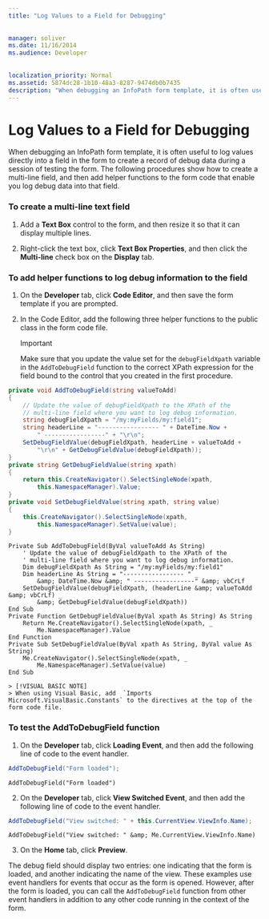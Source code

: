 ```yaml
---
title: "Log Values to a Field for Debugging"
 
 
manager: soliver
ms.date: 11/16/2014
ms.audience: Developer
 
 
localization_priority: Normal
ms.assetid: 5874dc28-1b10-48a3-8287-9474db0b7435
description: "When debugging an InfoPath form template, it is often useful to log values directly into a field in the form to create a record of debug data during a session of testing the form. The following procedures show how to create a multi-line field, and then add helper functions to the form code that enable you log debug data into that field."
---
```


# Log Values to a Field for Debugging

When debugging an InfoPath form template, it is often useful to log values directly into a field in the form to create a record of debug data during a session of testing the form. The following procedures show how to create a multi-line field, and then add helper functions to the form code that enable you log debug data into that field.
  
### To create a multi-line text field

1. Add a **Text Box** control to the form, and then resize it so that it can display multiple lines. 
    
2. Right-click the text box, click **Text Box Properties**, and then click the **Multi-line** check box on the **Display** tab. 
    
### To add helper functions to log debug information to the field

1. On the **Developer** tab, click **Code Editor**, and then save the form template if you are prompted.
    
2. In the Code Editor, add the following three helper functions to the public class in the form code file.
    
    > [!IMPORTANT]
    > Make sure that you update the value set for the  `debugFieldXpath` variable in the  `AddToDebugField` function to the correct XPath expression for the field bound to the control that you created in the first procedure. 
  
  ```cs
  private void AddToDebugField(string valueToAdd)
  {
      // Update the value of debugFieldXpath to the XPath of the
      // multi-line field where you want to log debug information.
      string debugFieldXpath = "/my:myFields/my:field1";
      string headerLine = "----------------- " + DateTime.Now + 
          " -----------------" + "\r\n";
      SetDebugFieldValue(debugFieldXpath, headerLine + valueToAdd + 
          "\r\n" + GetDebugFieldValue(debugFieldXpath));
  }
  private string GetDebugFieldValue(string xpath)
  {
      return this.CreateNavigator().SelectSingleNode(xpath, 
          this.NamespaceManager).Value;
  }
  private void SetDebugFieldValue(string xpath, string value)
  {
      this.CreateNavigator().SelectSingleNode(xpath, 
          this.NamespaceManager).SetValue(value);
  }
  ```

  ```VB.net
  Private Sub AddToDebugField(ByVal valueToAdd As String)
      ' Update the value of debugFieldXpath to the XPath of the 
      ' multi-line field where you want to log debug information.
      Dim debugFieldXpath As String = "/my:myFields/my:field1"
      Dim headerLine As String = "----------------- " _
          &amp; DateTime.Now &amp; " -----------------" &amp; vbCrLf
      SetDebugFieldValue(debugFieldXpath, (headerLine &amp; valueToAdd &amp; vbCrLf) _
          &amp; GetDebugFieldValue(debugFieldXpath))
  End Sub
  Private Function GetDebugFieldValue(ByVal xpath As String) As String
      Return Me.CreateNavigator().SelectSingleNode(xpath, _
          Me.NamespaceManager).Value
  End Function
  Private Sub SetDebugFieldValue(ByVal xpath As String, ByVal value As String)
      Me.CreateNavigator().SelectSingleNode(xpath, _
          Me.NamespaceManager).SetValue(value)
  End Sub
  ```

    > [!VISUAL BASIC NOTE]
    > When using Visual Basic, add  `Imports Microsoft.VisualBasic.Constants` to the directives at the top of the form code file. 
  
### To test the AddToDebugField function

1. On the **Developer** tab, click **Loading Event**, and then add the following line of code to the event handler.
    
  ```cs
  AddToDebugField("Form loaded");
  ```

  ```VB.net
  AddToDebugField("Form loaded")
  ```

2. On the **Developer** tab, click **View Switched Event**, and then add the following line of code to the event handler.
    
  ```cs
  AddToDebugField("View switched: " + this.CurrentView.ViewInfo.Name);
  ```

  ```VB.net
  AddToDebugField("View switched: " &amp; Me.CurrentView.ViewInfo.Name)
  ```

3. On the **Home** tab, click **Preview**.
    
The debug field should display two entries: one indicating that the form is loaded, and another indicating the name of the view. These examples use event handlers for events that occur as the form is opened. However, after the form is loaded, you can call the  `AddToDebugField` function from other event handlers in addition to any other code running in the context of the form. 
  

